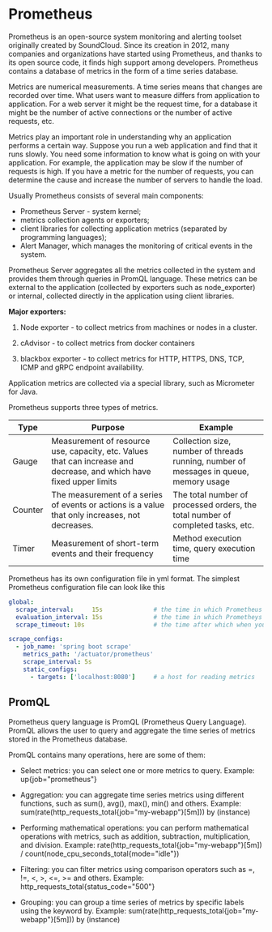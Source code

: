 # Prometheus

Prometheus is an open-source system monitoring and alerting toolset originally created by SoundCloud. Since its creation in 2012, many companies and organizations have started using Prometheus, and thanks to its open source code, it finds high support among developers. Prometheus contains a database of metrics in the form of a time series database.

Metrics are numerical measurements. A time series means that changes are recorded over time. What users want to measure differs from application to application. For a web server it might be the request time, for a database it might be the number of active connections or the number of active requests, etc.

Metrics play an important role in understanding why an application performs a certain way. Suppose you run a web application and find that it runs slowly. You need some information to know what is going on with your application. For example, the application may be slow if the number of requests is high. If you have a metric for the number of requests, you can determine the cause and increase the number of servers to handle the load.

Usually Prometheus consists of several main components:

- Prometheus Server - system kernel;
- metrics collection agents or exporters;
- client libraries for collecting application metrics (separated by programming languages);
- Alert Manager, which manages the monitoring of critical events in the system.

Prometheus Server aggregates all the metrics collected in the system and provides them through queries in PromQL language. These metrics can be external to the application (collected by exporters such as node_exporter) or internal, collected directly in the application using client libraries.

**Major exporters:**

1. Node exporter - to collect metrics from machines or nodes in a cluster.

2. cAdvisor - to collect metrics from docker containers

3. blackbox exporter - to collect metrics for HTTP, HTTPS, DNS, TCP, ICMP and gRPC endpoint availability.

Application metrics are collected via a special library, such as Micrometer for Java.

Prometheus supports three types of metrics.

| Type | Purpose | Example |
|-------------|------------|----------|
| Gauge | Measurement of resource use, capacity, etc. Values that can increase and decrease, and which have fixed upper limits | Collection size, number of threads running, number of messages in queue, memory usage |
| Counter | The measurement of a series of events or actions is a value that only increases, not decreases. | The total number of processed orders, the total number of completed tasks, etc. |
| Timer | Measurement of short-term events and their frequency | Method execution time, query execution time |

Prometheus has its own configuration file in yml format. The simplest Prometheus configuration file can look like this

```yml
global:
  scrape_interval:     15s              # the time in which Prometheus collects metrics
  evaluation_interval: 15s              # the time in which Prometheys calculates metrics
  scrape_timeout: 10s                   # the time after which when you try to collect the metric, it will be considered as not received

scrape_configs:
  - job_name: 'spring boot scrape'
    metrics_path: '/actuator/prometheus'
    scrape_interval: 5s
    static_configs:
      - targets: ['localhost:8080']     # a host for reading metrics
```

## PromQL

Prometheus query language is PromQL (Prometheus Query Language). PromQL allows the user to query and aggregate the time series of metrics stored in the Prometheus database.

PromQL contains many operations, here are some of them:

- Select metrics: you can select one or more metrics to query. Example: up{job="prometheus"}

- Aggregation: you can aggregate time series metrics using different functions, such as sum(), avg(), max(), min() and others. Example: sum(rate(http_requests_total{job="my-webapp"}[5m])) by (instance)

- Performing mathematical operations: you can perform mathematical operations with metrics, such as addition, subtraction, multiplication, and division. Example: rate(http_requests_total{job="my-webapp"}[5m]) / count(node_cpu_seconds_total{mode="idle"})

- Filtering: you can filter metrics using comparison operators such as =, !=, <, >, <=, >= and others. Example: http_requests_total{status_code="500"}

- Grouping: you can group a time series of metrics by specific labels using the keyword by. Example: sum(rate(http_requests_total{job="my-webapp"}[5m])) by (instance)
